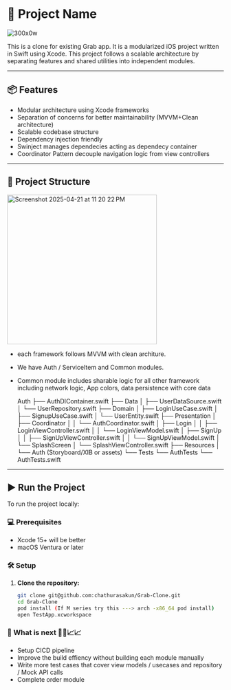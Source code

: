 # 🚀 Project Name

![300x0w](https://github.com/user-attachments/assets/cd646539-6030-4905-85f8-924bf7a3ef94)


This is a clone for existing Grab app. It is a modularized iOS project written in Swift using Xcode. This project follows a scalable architecture by separating features and shared utilities into independent modules.

---

## 📦 Features

- Modular architecture using Xcode frameworks
- Separation of concerns for better maintainability (MVVM+Clean architecture)
- Scalable codebase structure
- Dependency injection friendly
- Swinject manages dependecies acting as dependecy container
- Coordinator Pattern decouple navigation logic from view controllers

---

## 📁 Project Structure

<img width="348" alt="Screenshot 2025-04-21 at 11 20 22 PM" src="https://github.com/user-attachments/assets/bc9712ec-288b-4884-b78e-201920766ac9" />

- each framework follows MVVM with clean architure.
- We have Auth / ServiceItem and Common modules.
- Common module includes sharable logic for all other framework including network logic, App colors, data persistence with core data

  Auth
├── AuthDIContainer.swift
├── Data
│   ├── UserDataSource.swift
│   └── UserRepository.swift
├── Domain
│   ├── LoginUseCase.swift
│   ├── SignupUseCase.swift
│   └── UserEntity.swift
├── Presentation
│   ├── Coordinator
│   │   └── AuthCoordinator.swift
│   ├── Login
│   │   ├── LoginViewController.swift
│   │   └── LoginViewModel.swift
│   ├── SignUp
│   │   ├── SignUpViewController.swift
│   │   └── SignUpViewModel.swift
│   └── SplashScreen
│       └── SplashViewController.swift
├── Resources
│   └── Auth (Storyboard/XIB or assets)
└── Tests
    └── AuthTests
        └── AuthTests.swift

---

## ▶️ Run the Project

To run the project locally:

### 💻 Prerequisites
- Xcode 15+ will be better
- macOS Ventura or later

### 🛠 Setup

1. **Clone the repository:**
   ```bash
   git clone git@github.com:chathurasakun/Grab-Clone.git
   cd Grab-Clone
   pod install (If M series try this ---> arch -x86_64 pod install)
   open TestApp.xcworkspace

### 🧭 What is next 🤔💡📈📈

- Setup CICD pipeline
- Improve the build effiency without building each module manually
- Write more test cases that cover view models / usecases and repository / Mock API calls
- Complete order module 



